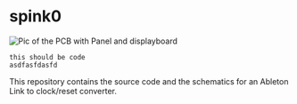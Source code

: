 # spink0
![Pic of the PCB with Panel and displayboard](http://seismic.industries/wp-content/uploads/2019/11/spink0_mk1_pcb_small.jpg)


```
this should be code
asdfasfdasfd
```


This repository contains the source code and the schematics for an Ableton Link to clock/reset converter.
